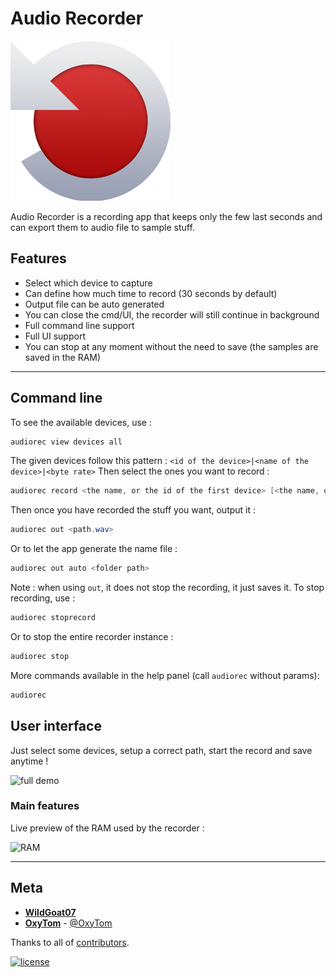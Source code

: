 # Audio Recorder

![icon](https://github.com/WildGoat07/audio-recorder/blob/main/audio%20recorder%20UI/icon.png)

Audio Recorder is a recording app that keeps only the few last seconds and can export them to audio file to sample stuff.

## Features

- Select which device to capture
- Can define how much time to record (30 seconds by default)
- Output file can be auto generated
- You can close the cmd/UI, the recorder will still continue in background
- Full command line support
- Full UI support
- You can stop at any moment without the need to save (the samples are saved in the RAM)

---

## Command line

To see the available devices, use :

```powershell
audiorec view devices all
```

The given devices follow this pattern : `<id of the device>|<name of the device>|<byte rate>`
Then select the ones you want to record :

```powershell
audiorec record <the name, or the id of the first device> [<the name, or the id of the second device>] ...
```

Then once you have recorded the stuff you want, output it :

```powershell
audiorec out <path.wav>
```

Or to let the app generate the name file :

```powershell
audiorec out auto <folder path>
```

Note : when using `out`, it does not stop the recording, it just saves it. To stop recording, use :

```powershell
audiorec stoprecord
```

Or to stop the entire recorder instance :

```powershell
audiorec stop
```

More commands available in the help panel (call `audiorec` without params):

```powershell
audiorec
```

## User interface

Just select some devices, setup a correct path, start the record and save anytime !

![full demo](https://i.imgur.com/EmdBSKq.gif)

### Main features

Live preview of the RAM used by the recorder :

![RAM](https://i.imgur.com/QJPNyck.gif)

---

## Meta

- [**WildGoat07**](https://github.com/WildGoat07)
- [**OxyTom**](https://github.com/oxypomme) - [@OxyTom](https://twitter.com/OxyT0m8)

Thanks to all of [contributors](https://github.com/WildGoat07/audio-recorder/contributors).

[![license](https://img.shields.io/github/license/WildGoat07/audio-recorder?style=for-the-badge)](https://github.com/WildGoat07/audio-recorder/blob/master/LICENSE)

